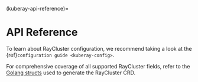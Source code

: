 (kuberay-api-reference)=
# API Reference

To learn about RayCluster configuration, we recommend taking a look at
the {ref}`configuration guide <kuberay-config>`.

For comprehensive coverage of all supported RayCluster fields,
refer to the [Golang structs][RayClusterDef] used to generate the RayCluster CRD.

[RayClusterDef]: https://github.com/ray-project/kuberay/blob/release-0.5/ray-operator/apis/ray/v1alpha1/raycluster_types.go#L12
